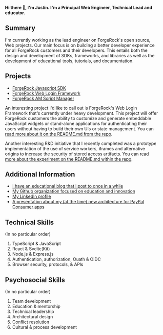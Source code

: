 **Hi there 👋, I'm Justin. I'm a Principal Web Engineer, Technical Lead and educator.**

## Summary

I'm currently working as the lead engineer on ForgeRock's open source, Web projects. Our main focus is on building a better developer experience for all ForgeRock customers and their developers. This entails both the design and development of SDKs, frameworks, and libraries as well as the development of educational tools, tutorials, and documentation.

## Projects

- [ForgeRock Javascript SDK](https://github.com/ForgeRock/forgerock-javascript-sdk)
- [ForgeRock Web Login Framework](https://github.com/cerebrl/forgerock-web-login-framework)
- [ForgeRock AM Script Manager](https://github.com/cerebrl/forgerock-am-script-manager)

An interesting project I'd like to call out is ForgeRock's Web Login Framework that's currently under heavy development. This project will offer ForgeRock customers the ability to customize and generate embeddable JavaScript widgets or stand-alone applications for authenticating their users without having to build their own UIs or state management. You can [read more about it on the README.md from the repo](https://github.com/cerebrl/forgerock-web-login-framework#forgerock-web-login-framework).

Another interesting R&D initiative that I recently completed was a prototype implementation of the use of service workers, iframes and alternative origins to increase the security of stored access artifacts. You can [read more about the experiment on the README.md within the repo](https://github.com/cerebrl/sw-iframe-prototype).

## Additional Information

- [I have an educational blog that I post to once in a while](https://cerebralideas.com)
- [My Github organization focused on education and innovation](https://github.com/cerebralideas)
- [My LinkedIn profile](https://www.linkedin.com/in/cerebrl/)
- [A presentation about my (at the time) new architecture for PayPal Consumer apps](https://vimeo.com/219400955)

## Technical Skills
(In no particular order)

1. TypeScript & JavaScript
2. React & Svelte(Kit)
3. Node.js & Express.js
4. Authentication, authorization, Ouath & OIDC
5. Browser security, protocols, & APIs

## Psychosocial Skills
(In no particular order)

1. Team development
2. Education & mentorship
3. Technical leadership
4. Architectural design
5. Conflict resolution
6. Cultural & process development
